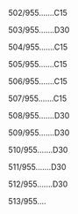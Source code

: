 502/955.......C15 


503/955.......D30 


504/955.......C15 


505/955.......C15 


506/955.......C15 


507/955.......C15 


508/955.......D30 


509/955.......D30 


510/955.......D30 


511/955.......D30 


512/955.......D30 


513/955.... 

